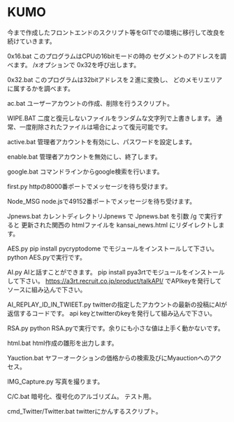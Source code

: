 # KUMO
今まで作成したフロントエンドのスクリプト等をGITでの環境に移行して改良を続けていきます。

0x16.bat
このプログラムはCPUの16bitモードの時の
セグメントのアドレスを調べます。
/xオプションで
0x32を呼び出します。

0x32.bat
このプログラムは32bitアドレスを２進に変換し、
どのメモリエリアに属するかを調べます。

ac.bat
ユーザーアカウントの作成、削除を行うスクリプト。

WIPE.BAT
二度と復元しないファイルをランダムな文字列で上書きします。
通常、一度削除されたファイルは場合によって復元可能です。

active.bat
管理者アカウントを有効にし、パスワードを設定します。

enable.bat
管理者アカウントを無効にし、終了します。

google.bat
コマンドラインからgoogle検索を行います。

first.py
httpの8000番ポートでメッセージを待ち受けます。

Node_MSG
node.jsで49152番ポートでメッセージを待ち受けます。

Jpnews.bat
カレントディレクトリJpnews で Jpnews.bat を引数 /g で実行すると
更新された関西の htmlファイルを kansai_news.html にリダイレクトします。

AES.py
pip install pycryptodome
でモジュールをインストールして下さい。
python AES.pyで実行です。

AI.py
AIと話すことができます。
pip install pya3rtでモジュールをインストールして下さい。
https://a3rt.recruit.co.jp/product/talkAPI/ でAPIkeyを発行してソースに組み込んで下さい。

AI_REPLAY_ID_IN_TWIEET.py
twitterの指定したアカウントの最新の投稿にAIが返信するコードです。
api keyとtwitterのkeyを発行して組み込んで下さい。

RSA.py
python RSA.pyで実行です。余りにも小さな値は上手く動かないです。

html.bat
html作成の雛形を出力します。

Yauction.bat
ヤフーオークションの価格からの検索及びにMyauctionへのアクセス。

IMG_Capture.py
写真を撮ります。

C/C.bat
暗号化、復号化のアルゴリズム。
テスト用。

cmd_Twitter/Twitter.bat
twitterにかんするスクリプト。
